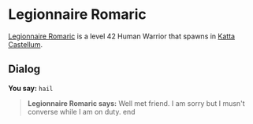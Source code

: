 # Legionnaire Romaric



[Legionnaire Romaric](/npc/160361) is a level 42 Human Warrior that spawns in [Katta Castellum](/zone/160).



## Dialog

**You say:** `hail`



>**Legionnaire Romaric says:** Well met friend. I am sorry but I musn't converse while I am on duty.
end
